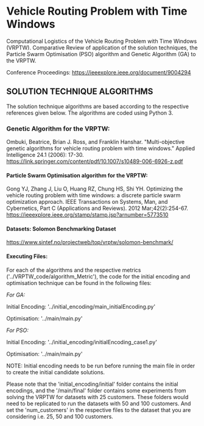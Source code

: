 # Vehicle Routing Problem with Time Windows
Computational Logistics of the Vehicle Routing Problem with Time Windows (VRPTW). Comparative Review of application of the solution techniques, the Particle Swarm Optimisation (PSO) algorithm and Genetic Algorithm (GA) to the VRPTW.

Conference Proceedings: https://ieeexplore.ieee.org/document/9004294

## SOLUTION TECHNIQUE ALGORITHMS
The solution technique algorithms are based according to the respective references given below. The algorithms are coded using Python 3.

### Genetic Algorithm for the VRPTW:
Ombuki, Beatrice, Brian J. Ross, and Franklin Hanshar. "Multi-objective genetic algorithms for vehicle routing problem with time windows." Applied Intelligence 24.1 (2006): 17-30.
https://link.springer.com/content/pdf/10.1007/s10489-006-6926-z.pdf

#### Particle Swarm Optimisation algorithm for the VRPTW:
Gong YJ, Zhang J, Liu O, Huang RZ, Chung HS, Shi YH. Optimizing the vehicle routing problem with time windows: a discrete particle swarm optimization approach. IEEE Transactions on Systems, Man, and Cybernetics, Part C (Applications and Reviews). 2012 Mar;42(2):254-67.
https://ieeexplore.ieee.org/stamp/stamp.jsp?arnumber=5773510

#### Datasets: Solomon Benchmarking Dataset
https://www.sintef.no/projectweb/top/vrptw/solomon-benchmark/

#### Executing Files:
For each of the algorithms and the respective metrics ('../VRPTW_code/algorithm_Metric'), the code for the initial encoding and optimisation technique can be found in the following files:

*For GA:* 

Initial Encoding: '../initial_encoding/main_initialEncoding.py'

Optimisation: '../main/main.py'

*For PSO:* 

Initial Encoding: '../initial_encoding/initialEncoding_case1.py'

Optimisation: '../main/main.py'

NOTE: Initial encoding needs to be run before running the main file in order to create the initial candidate solutions.

Please note that the 'initial_encoding/initial' folder contains the initial encodings, and the '/main/final' folder contains some experiments from solving the VRPTW for datasets with 25 customers. These folders would need to be replicated to run the datasets with 50 and 100 customers. And set the 'num_customers' in the respective files to the dataset that you are considering i.e. 25, 50 and 100 customers. 


